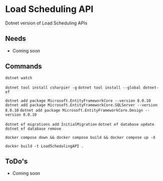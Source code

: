 # Load Scheduling API

Dotnet version of Load Scheduling APIs

## Needs

- Coming soon

## Commands

`dotnet watch`

`dotnet tool install csharpier -g`
`dotnet tool install --global dotnet-ef`

`dotnet add package Microsoft.EntityFrameworkCore --version 8.0.10`
`dotnet add package Microsoft.EntityFrameworkCore.SQLServer --version 8.0.10`
`dotnet add package Microsoft.EntityFrameworkCore.Design --version 8.0.10`

`dotnet ef migrations add InitialMigration`
`dotnet ef database update`
`dotnet ef database remove`

`docker compose down && docker compose build && docker compose up -d`

`docker build -t LoadSchedulingAPI .`

## ToDo's

- Coming soon
